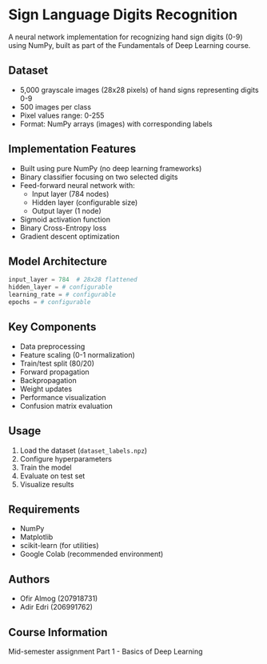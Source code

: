 # Sign Language Digits Recognition

A neural network implementation for recognizing hand sign digits (0-9) using NumPy, built as part of the Fundamentals of Deep Learning course.

## Dataset
- 5,000 grayscale images (28x28 pixels) of hand signs representing digits 0-9
- 500 images per class
- Pixel values range: 0-255
- Format: NumPy arrays (images) with corresponding labels

## Implementation Features
- Built using pure NumPy (no deep learning frameworks)
- Binary classifier focusing on two selected digits
- Feed-forward neural network with:
  - Input layer (784 nodes)
  - Hidden layer (configurable size)
  - Output layer (1 node)
- Sigmoid activation function
- Binary Cross-Entropy loss
- Gradient descent optimization

## Model Architecture
```python
input_layer = 784  # 28x28 flattened
hidden_layer = # configurable
learning_rate = # configurable
epochs = # configurable
```

## Key Components
- Data preprocessing
- Feature scaling (0-1 normalization)
- Train/test split (80/20)
- Forward propagation
- Backpropagation
- Weight updates
- Performance visualization
- Confusion matrix evaluation

## Usage
1. Load the dataset (`dataset_labels.npz`)
2. Configure hyperparameters
3. Train the model
4. Evaluate on test set
5. Visualize results

## Requirements
- NumPy
- Matplotlib
- scikit-learn (for utilities)
- Google Colab (recommended environment)

## Authors
- Ofir Almog (207918731)
- Adir Edri (206991762)

## Course Information
Mid-semester assignment Part 1 - Basics of Deep Learning
